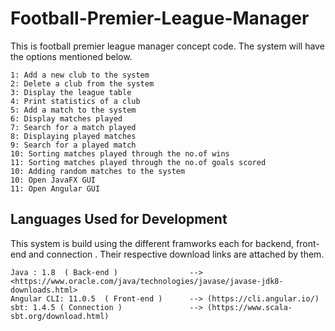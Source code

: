# Football-Premier-League-Manager
This is football premier league manager concept code. The system will have the options mentioned below.

    1: Add a new club to the system
    2: Delete a club from the system
    3: Display the league table
    4: Print statistics of a club
    5: Add a match to the system
    6: Display matches played
    7: Search for a match played
    8: Displaying played matches
    9: Search for a played match
    10: Sorting matches played through the no.of wins
    11: Sorting matches played through the no.of goals scored
    10: Adding random matches to the system   
    10: Open JavaFX GUI
    11: Open Angular GUI
    
## Languages Used for Development

This system is build using the different framworks each for backend, front-end and connection . Their respective download links are attached by them.

    Java : 1.8  ( Back-end )                --> <https://www.oracle.com/java/technologies/javase/javase-jdk8-downloads.html>
    Angular CLI: 11.0.5  ( Front-end )      --> (https://cli.angular.io/)
    sbt: 1.4.5 ( Connection )               --> (https://www.scala-sbt.org/download.html)
    


    

